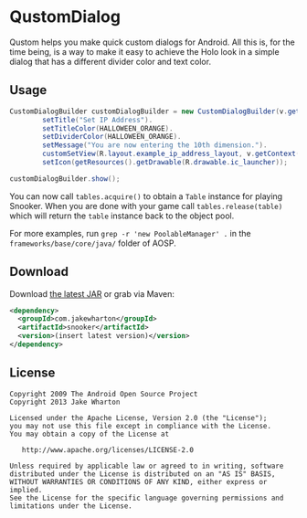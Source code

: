QustomDialog
=======

Qustom helps you make quick custom dialogs for Android. All this is, for the time being, is a way to make it easy to achieve the Holo look in a simple dialog that has a different divider color and text color.

Usage
-----
```java
CustomDialogBuilder customDialogBuilder = new CustomDialogBuilder(v.getContext()).
		setTitle("Set IP Address").
		setTitleColor(HALLOWEEN_ORANGE).
		setDividerColor(HALLOWEEN_ORANGE).
		setMessage("You are now entering the 10th dimension.").
		customSetView(R.layout.example_ip_address_layout, v.getContext()).
		setIcon(getResources().getDrawable(R.drawable.ic_launcher));

customDialogBuilder.show();
```

You can now call `tables.acquire()` to obtain a `Table` instance for playing
Snooker. When you are done with your game call `tables.release(table)` which
will return the `table` instance back to the object pool.

For more examples, run `grep -r 'new PoolableManager' .` in the
`frameworks/base/core/java/` folder of AOSP.



Download
--------

Download [the latest JAR][1] or grab via Maven:

```xml
<dependency>
  <groupId>com.jakewharton</groupId>
  <artifactId>snooker</artifactId>
  <version>(insert latest version)</version>
</dependency>
```



License
-------

    Copyright 2009 The Android Open Source Project
    Copyright 2013 Jake Wharton

    Licensed under the Apache License, Version 2.0 (the "License");
    you may not use this file except in compliance with the License.
    You may obtain a copy of the License at

       http://www.apache.org/licenses/LICENSE-2.0

    Unless required by applicable law or agreed to in writing, software
    distributed under the License is distributed on an "AS IS" BASIS,
    WITHOUT WARRANTIES OR CONDITIONS OF ANY KIND, either express or implied.
    See the License for the specific language governing permissions and
    limitations under the License.




 [1]: http://repository.sonatype.org/service/local/artifact/maven/redirect?r=central-proxy&g=com.jakewharton&a=snooker&v=LATEST
 [2]: http://www.flickr.com/photos/pikesley/2769018928/
 [3]: https://twitter.com/readyState/status/308649902827786240